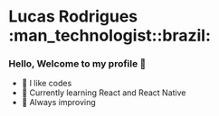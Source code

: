 

<h1>Lucas Rodrigues :man_technologist::brazil: </h1> 

### Hello, Welcome to my profile 👋

- 🔭 I like codes 
- 🌱 Currently learning React and React Native
- :open_book: Always improving


<br>


